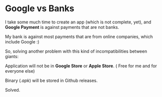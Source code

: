 # Google vs Banks

I take some much time to create an app (which is not complete, yet), and **Google Payment** is against payments that are not banks. 

My bank is against most payments that are from online companies, which include Google :) 

So, solving another problem with this kind of incompatibilities between giants: 

Application will not be in **Google Store** or **Apple Store**. ( Free for me and for everyone else) 

Binary (*.apk*) will be stored in Github releases. 

Solved.  
